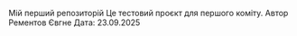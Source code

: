 Мій перший репозиторій
Це тестовий проєкт для першого коміту.
Автор Рементов Євгне
Дата: 23.09.2025
